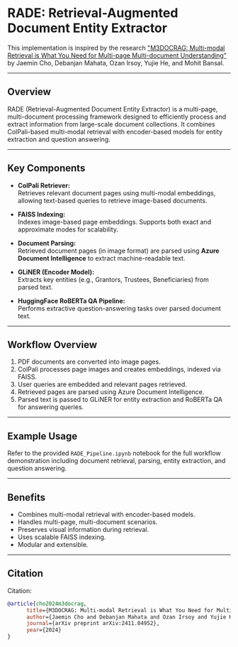 # RADE: Retrieval-Augmented Document Entity Extractor

This implementation is inspired by the research ["M3DOCRAG: Multi-modal Retrieval is What You Need for Multi-page Multi-document Understanding"](https://arxiv.org/abs/2411.04952) by Jaemin Cho, Debanjan Mahata, Ozan Irsoy, Yujie He, and Mohit Bansal.

---

## Overview

RADE (Retrieval-Augmented Document Entity Extractor) is a multi-page, multi-document processing framework designed to efficiently process and extract information from large-scale document collections. It combines ColPali-based multi-modal retrieval with encoder-based models for entity extraction and question answering.

---

## Key Components

- **ColPali Retriever:**  
  Retrieves relevant document pages using multi-modal embeddings, allowing text-based queries to retrieve image-based documents.

- **FAISS Indexing:**  
  Indexes image-based page embeddings. Supports both exact and approximate modes for scalability.

- **Document Parsing:**  
  Retrieved document pages (in image format) are parsed using **Azure Document Intelligence** to extract machine-readable text.

- **GLiNER (Encoder Model):**  
  Extracts key entities (e.g., Grantors, Trustees, Beneficiaries) from parsed text.

- **HuggingFace RoBERTa QA Pipeline:**  
  Performs extractive question-answering tasks over parsed document text.

---

## Workflow Overview

1. PDF documents are converted into image pages.
2. ColPali processes page images and creates embeddings, indexed via FAISS.
3. User queries are embedded and relevant pages retrieved.
4. Retrieved pages are parsed using Azure Document Intelligence.
5. Parsed text is passed to GLiNER for entity extraction and RoBERTa QA for answering queries.

---

## Example Usage

Refer to the provided `RADE_Pipeline.ipynb` notebook for the full workflow demonstration including document retrieval, parsing, entity extraction, and question answering.

---

## Benefits

- Combines multi-modal retrieval with encoder-based models.
- Handles multi-page, multi-document scenarios.
- Preserves visual information during retrieval.
- Uses scalable FAISS indexing.
- Modular and extensible.

---

## Citation

Citation:

```bibtex
@article{cho2024m3docrag,  
      title={M3DOCRAG: Multi-modal Retrieval is What You Need for Multi-page Multi-document Understanding},  
      author={Jaemin Cho and Debanjan Mahata and Ozan Irsoy and Yujie He and Mohit Bansal},  
      journal={arXiv preprint arXiv:2411.04952},  
      year={2024}  
}

